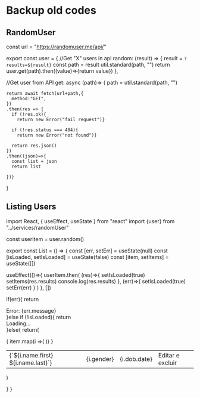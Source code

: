 # Backup old codes

## RandomUser

const url = "https://randomuser.me/api/"

export const user = {
//Get "X" users in api
random: (result) => {
result = `?results=${result}`
const path = result
util.standard(path, "")
return user.get(path).then((value)=>{return value})
},

//Get user from API
get: async (path)=> {
path = util.standard(path, "")

    return await fetch(url+path,{
      method:"GET",
    })
    .then(res => {
      if (!res.ok){
        return new Error("fail request")}

      if (!res.status === 404){
        return new Error("not found")}

      return res.json()
    })
    .then((json)=>{
      const list = json
      return list

    })}

}

## Listing Users

import React, { useEffect, useState } from "react"
import {user} from "../services/randomUser"

const userItem = user.random()

export const List = () => {
const [err, setErr] = useState(null)
const [isLoaded, setIsLoaded] = useState(false)
const [item, setItems] = useState([])

useEffect(()=>{
userItem.then(
(res)=>{
setIsLoaded(true)
setItems(res.results)
console.log(res.results)
},
(err)=>{
setIsLoaded(true)
setErr(err)
}
)
}, [])

if(err){
return <div>Error: {err.message}</div>
}else if (!isLoaded){
return <div>Loading...</div>
}else{
return(

<table>
{
item.map(i =>(
<tr key={i.id}>
<td className="name">{`${i.name.first} ${i.name.last}`}</td>
<td className="gender">{i.gender}</td>
<td className="bird">{i.dob.date}</td>
<td className="actions">Editar e excluir</td>
</tr>
))
}
</table>
)

}
}

